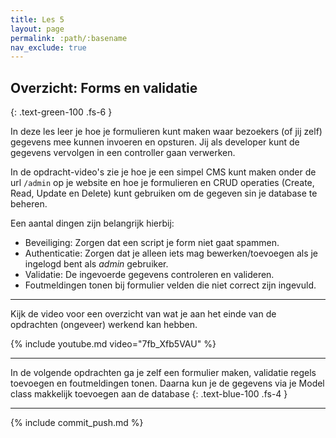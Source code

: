 ```yaml
---
title: Les 5
layout: page
permalink: :path/:basename
nav_exclude: true
---
```


## Overzicht: Forms en validatie
{: .text-green-100 .fs-6 }

In deze les leer je hoe je formulieren kunt maken waar bezoekers (of jij zelf) gegevens mee kunnen invoeren en opsturen.
Jij als developer kunt de gegevens vervolgen in een controller gaan verwerken.

In de opdracht-video's zie je hoe je een simpel CMS kunt maken onder de url `/admin` op je website en hoe je formulieren en CRUD operaties (Create, Read, Update en Delete) kunt gebruiken om de gegeven sin je database te beheren.

Een aantal dingen zijn belangrijk hierbij:

- Beveiliging: Zorgen dat een script je form niet gaat spammen.
- Authenticatie: Zorgen dat je alleen iets mag bewerken/toevoegen als je ingelogd bent als *admin* gebruiker.
- Validatie: De ingevoerde gegevens controleren en valideren.
- Foutmeldingen tonen bij formulier velden die niet correct zijn ingevuld.

---

Kijk de video voor een overzicht van wat je aan het einde van de opdrachten (ongeveer) werkend kan hebben.

{% include youtube.md video="7fb_Xfb5VAU" %}

---

In de volgende opdrachten ga je zelf een formulier maken, validatie regels toevoegen en foutmeldingen tonen.
Daarna kun je de gegevens via je Model class makkelijk toevoegen aan de database
{: .text-blue-100 .fs-4 }

---

{% include commit_push.md %}


